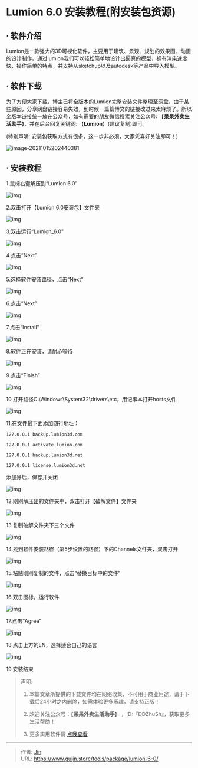 # Lumion 6.0 安装教程(附安装包资源)


## · 软件介绍
Lumion是一款强大的3D可视化软件，主要用于建筑、景观、规划的效果图、动画的设计制作。通过lumion我们可以轻松简单地设计出逼真的模型，拥有渲染速度快、操作简单的特点，并支持从sketchup以及autodesk等产品中导入模型。


## · 软件下载
为了方便大家下载，博主已将全版本的Lumion完整安装文件整理至网盘，由于某些原因，分享网盘链接容易失效，到时候一篇篇博文的链接改过来太麻烦了。所以全版本链接统一放在公众号，如有需要的朋友微信搜索关注公众号: 【**呆呆外卖生活助手**】，并在后台回复关键词: 【**Lumion**】(建议复制)即可。

(特别声明: 安装包获取方式有很多，这一步非必须，大家凭喜好关注即可！)

![image-20211015202440381](https://img.gujin.store/img/image-20211015202440381.png)

## · 安装教程

1.鼠标右键解压到“Lumion 6.0”

![img](https://img.gujin.store/img/v2-62ab85fbcddd20bb4bb6bb2126409a7d_720w.png)



2.双击打开【Lumion 6.0安装包】文件夹

![img](https://img.gujin.store/img/v2-3434f4642f1831acde8ff2cc90232bc9_720w.png)

3.双击运行“Lumion_6.0”

![img](https://img.gujin.store/img/v2-0b4bfe3e1cd5aab73b6bf583072ca67f_720w.png)



4.点击“Next”

![img](https://img.gujin.store/img/v2-0544ca04ab055a908e0b7f6be52054ad_720w.png)



5.选择软件安装路径，点击“Next”

![img](https://img.gujin.store/img/v2-99fa2a2b675a8750aab32f71d95c1937_720w.png)



6.点击“Next”

![img](https://img.gujin.store/img/v2-508f1ee49cd50133a5ff07497792f2cf_720w.png)



7.点击“Install”

![img](https://img.gujin.store/img/v2-bef3b22931a3c1f8c45ef08c43476259_720w.png)



8.软件正在安装，请耐心等待

![img](https://img.gujin.store/img/v2-721317e86b1c20c6d4faab060cca40cc_720w.png)



9.点击“Finish”

![img](https://img.gujin.store/img/v2-8cafe686ea1318e137fd67090f342fab_720w.png)



10.打开路径C:\Windows\System32\drivers\etc，用记事本打开hosts文件

![img](https://img.gujin.store/img/v2-d921181161c9c9441af637c7382cc9c2_720w.png)



11.在文件最下面添加四行地址：

`127.0.0.1 backup.lumion3d.com`

`127.0.0.1 activate.lumion.com`

`127.0.0.1 backup.lumion3d.net`

`127.0.0.1 license.lumion3d.net`

添加好后，保存并关闭

![img](https://img.gujin.store/img/v2-284c77cb78b244bc46b915f2dcaf8bdc_720w.png)



12.刚刚解压出的文件夹中，双击打开【破解文件】文件夹

![img](https://img.gujin.store/img/v2-94b5b359e38d367d8267c22182e09de5_720w.png)

13.复制破解文件夹下三个文件

![img](https://img.gujin.store/img/v2-32e1ceb0311098152b0d6f0590f3178e_720w.png)



14.找到软件安装路径（第5步设置的路径）下的Channels文件夹，双击打开

![img](https://img.gujin.store/img/v2-18589896c4e2f534b9fefc5efa40d363_720w.png)



15.粘贴刚刚复制的文件，点击“替换目标中的文件”

![img](https://img.gujin.store/img/v2-1751a4d8cc91686bc658be736c997eba_720w.png)



16.双击图标，运行软件

![img](https://img.gujin.store/img/v2-f849322af445cfbd7c2309a22e15efd8_720w.png)



17.点击“Agree”

![img](https://img.gujin.store/img/v2-0ffd0e0166618b9ed9349a726e640566_720w.png)



18.点击上方的EN，选择适合自己的语言

![img](https://img.gujin.store/img/v2-a89e067c789b5df1b6bdd95f17ff766d_720w.png)

19.安装结束




> 声明: 
>
> 1. 本篇文章所提供的下载文件均在网络收集，不可用于商业用途，请于下载后24小时之内删除，如需体验更多乐趣，请支持正版！
>
> 2. 欢迎关注公众号：【**呆呆外卖生活助手**】 ，ID:『DDZhuSh』，获取更多生活帮助！
>
> 3. 更多实用软件请  [点我查看](/tools)

---

> 作者: [Jin](https://img.gujin.store/img/favicon.ico)  
> URL: https://www.gujin.store/tools/package/lumion-6-0/  

